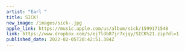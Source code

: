 ```yaml
---
artist: "Earl "
title: SICK!
new_image: /images/sick-.jpg
apple_link: https://music.apple.com/us/album/sick/1599171548
link: https://www.dropbox.com/s/ej7ldb87jr7xjqy/SICK%21.zip?dl=1
published_date: 2022-02-05T20:42:51.384Z
---
```

